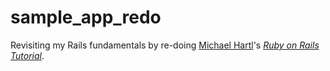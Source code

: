 # sample_app_redo
Revisiting my Rails fundamentals by re-doing [Michael
Hartl](http://www.michaelhartl.com/)'s [*Ruby on Rails
Tutorial*](http://www.railstutorial.org/). 
